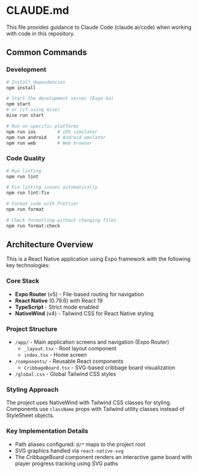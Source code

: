 # CLAUDE.md

This file provides guidance to Claude Code (claude.ai/code) when working with code in this repository.

## Common Commands

### Development

```bash
# Install dependencies
npm install

# Start the development server (Expo Go)
npm start
# or (if using mise)
mise run start

# Run on specific platforms
npm run ios        # iOS simulator
npm run android    # Android emulator
npm run web        # Web browser
```

### Code Quality

```bash
# Run linting
npm run lint

# Fix linting issues automatically
npm run lint:fix

# Format code with Prettier
npm run format

# Check formatting without changing files
npm run format:check
```

## Architecture Overview

This is a React Native application using Expo framework with the following key technologies:

### Core Stack

- **Expo Router** (v5) - File-based routing for navigation
- **React Native** (0.79.6) with React 19
- **TypeScript** - Strict mode enabled
- **NativeWind** (v4) - Tailwind CSS for React Native styling

### Project Structure

- `/app/` - Main application screens and navigation (Expo Router)
  - `_layout.tsx` - Root layout component
  - `index.tsx` - Home screen
- `/components/` - Reusable React components
  - `CribbageBoard.tsx` - SVG-based cribbage board visualization
- `/global.css` - Global Tailwind CSS styles

### Styling Approach

The project uses NativeWind with Tailwind CSS classes for styling. Components use `className` props with Tailwind utility classes instead of StyleSheet objects.

### Key Implementation Details

- Path aliases configured: `@/*` maps to the project root
- SVG graphics handled via `react-native-svg`
- The CribbageBoard component renders an interactive game board with player progress tracking using SVG paths
